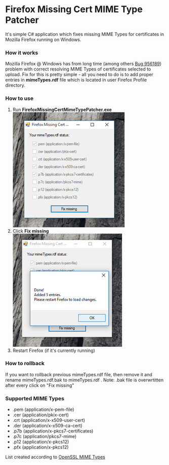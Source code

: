 # Firefox Missing Cert MIME Type Patcher
It's simple C# application which fixes missing MIME Types for certificates in Mozilla Firefox running on Windows.

### How it works
Mozilla Firefox @ Windows has from long time (among others [Bug 956189](https://bugzilla.mozilla.org/show_bug.cgi?id=956189)) problem with correct resolving MIME Types of certificates selected to upload. Fix for this is pretty simple - all you need to do is to add proper entries in **mimeTypes.rdf** file which is located in user Firefox Profile directory.

### How to use
1. Run **FirefoxMissingCertMimeTypePatcher.exe**  
![App window](https://raw.githubusercontent.com/bitbar/firefox-missing-cert-mimetype-patcher/master/doc/app-window.png)
2. Click **Fix missing**  
![App window](https://raw.githubusercontent.com/bitbar/firefox-missing-cert-mimetype-patcher/master/doc/app-done.png)
3. Restart Firefox (if it's currently running)

### How to rollback
If you want to rollback previous mimeTypes.rdf file, then remove it and rename mimeTypes.rdf.bak to mimeTypes.rdf .
Note: .bak file is overwrtitten after every click on "Fix missing"

### Supported MIME Types
- .pem (application/x-pem-file)
- .cer (application/pkix-cert)
- .crt (application/x-x509-user-cert)
- .der (application/x-x509-ca-cert)
- .p7b (application/x-pkcs7-certificates)
- .p7c (application/pkcs7-mime)
- .p12 (application/x-pkcs12)
- .pfx (application/x-pkcs12)

List created according to [OpenSSL MIME Types](http://pki-tutorial.readthedocs.io/en/latest/mime.html)
